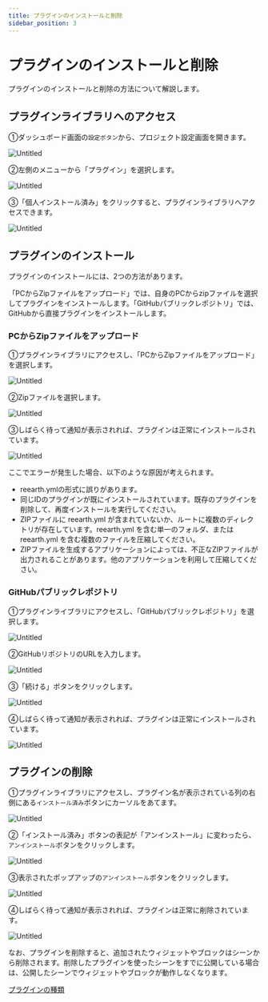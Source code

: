 ```yaml
---
title: プラグインのインストールと削除
sidebar_position: 3
---
```


# プラグインのインストールと削除

プラグインのインストールと削除の方法について解説します。

## プラグインライブラリへのアクセス

①ダッシュボード画面の`設定ボタン`から、プロジェクト設定画面を開きます。

![Untitled](./img/0.png)

②左側のメニューから「プラグイン」を選択します。

![Untitled](./img/1.png)

③「個人インストール済み」をクリックすると、プラグインライブラリへアクセスできます。

![Untitled](./img/2.png)

## プラグインのインストール

プラグインのインストールには、2つの方法があります。

「PCからZipファイルをアップロード」では、自身のPCからzipファイルを選択してプラグインをインストールします。「GitHubパブリックレポジトリ」では、GitHubから直接プラグインをインストールします。

### PCからZipファイルをアップロード

①プラグインライブラリにアクセスし、「PCからZipファイルをアップロード」を選択します。

![Untitled](./img/3.png)

②Zipファイルを選択します。

![Untitled](./img/4.png)

③しばらく待って通知が表示されれば、プラグインは正常にインストールされています。

![Untitled](./img/5.png)

ここでエラーが発生した場合、以下のような原因が考えられます。

- reearth.ymlの形式に誤りがあります。
- 同じIDのプラグインが既にインストールされています。既存のプラグインを削除して、再度インストールを実行してください。
- ZIPファイルに reearth.yml が含まれていないか、ルートに複数のディレクトリが存在しています。reearth.yml を含む単一のフォルダ、または reearth.yml を含む複数のファイルを圧縮してください。
- ZIPファイルを生成するアプリケーションによっては、不正なZIPファイルが出力されることがあります。他のアプリケーションを利用して圧縮してください。

### GitHubパブリックレポジトリ

①プラグインライブラリにアクセスし、「GitHubパブリックレポジトリ」を選択します。

![Untitled](./img/6.png)

②GitHubリポジトリのURLを入力します。

![Untitled](./img/7.png)

③「続ける」ボタンをクリックします。

![Untitled](./img/8.png)

④しばらく待って通知が表示されれば、プラグインは正常にインストールされています。

![Untitled](./img/5.png)

## プラグインの削除

①プラグインライブラリにアクセスし、プラグイン名が表示されている列の右側にある`インストール済み`ボタンにカーソルをあてます。

![Untitled](./img/9.png)

②「インストール済み」ボタンの表記が「アンインストール」に変わったら、`アンインストール`ボタンをクリックします。

![Untitled](./img/10.png)

③表示されたポップアップの`アンインストール`ボタンをクリックします。

![Untitled](./img/11.png)

④しばらく待って通知が表示されれば、プラグインは正常に削除されています。

![Untitled](./img/12.png)

なお、プラグインを削除すると、追加されたウィジェットやブロックはシーンから削除されます。削除したプラグインを使ったシーンをすでに公開している場合は、公開したシーンでウィジェットやブロックが動作しなくなります。

[プラグインの種類](../Type%20of%20plugin/Type%20of%20plugin.md)